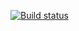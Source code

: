 [![Build status](https://ci.appveyor.com/api/projects/status/mua1ak1xvs6cmb04?svg=true)](https://ci.appveyor.com/project/Shushax/homeworks-ahj-1)